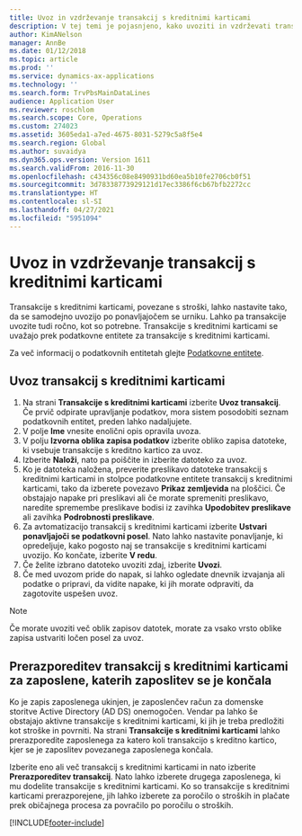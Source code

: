 ```yaml
---
title: Uvoz in vzdrževanje transakcij s kreditnimi karticami
description: V tej temi je pojasnjeno, kako uvoziti in vzdrževati transakcije s kreditnimi karticami, povezane s stroški. Te transakcije lahko nastavite tako, da se samodejno uvozijo v rednem intervalu, ali pa jih po potrebi ročno uvozite.
author: KimANelson
manager: AnnBe
ms.date: 01/12/2018
ms.topic: article
ms.prod: ''
ms.service: dynamics-ax-applications
ms.technology: ''
ms.search.form: TrvPbsMainDataLines
audience: Application User
ms.reviewer: roschlom
ms.search.scope: Core, Operations
ms.custom: 274023
ms.assetid: 3605eda1-a7ed-4675-8031-5279c5a8f5e4
ms.search.region: Global
ms.author: suvaidya
ms.dyn365.ops.version: Version 1611
ms.search.validFrom: 2016-11-30
ms.openlocfilehash: c434356c08e8490931bd60ea5b10fe2706cb0f51
ms.sourcegitcommit: 3d78338773929121d17ec3386f6cb67bfb2272cc
ms.translationtype: HT
ms.contentlocale: sl-SI
ms.lasthandoff: 04/27/2021
ms.locfileid: "5951094"
---
```

# <a name="import-and-maintain-credit-card-transactions"></a>Uvoz in vzdrževanje transakcij s kreditnimi karticami

Transakcije s kreditnimi karticami, povezane s stroški, lahko nastavite tako, da se samodejno uvozijo po ponavljajočem se urniku. Lahko pa transakcije uvozite tudi ročno, kot so potrebne. Transakcije s kreditnimi karticami se uvažajo prek podatkovne entitete za transakcije s kreditnimi karticami.

Za več informacij o podatkovnih entitetah glejte [Podatkovne entitete](/dynamics365/fin-ops-core/dev-itpro/data-entities/data-entities).

## <a name="import-credit-card-transactions"></a>Uvoz transakcij s kreditnimi karticami

1. Na strani **Transakcije s kreditnimi karticami** izberite **Uvoz transakcij**. Če prvič odpirate upravljanje podatkov, mora sistem posodobiti seznam podatkovnih entitet, preden lahko nadaljujete.
2. V polje **Ime** vnesite enolični opis opravila uvoza.
3. V polju **Izvorna oblika zapisa podatkov** izberite obliko zapisa datoteke, ki vsebuje transakcije s kreditno kartico za uvoz.
4. Izberite **Naloži**, nato pa poiščite in izberite datoteko za uvoz.
5. Ko je datoteka naložena, preverite preslikavo datoteke transakcij s kreditnimi karticami in stolpce podatkovne entitete transakcij s kreditnimi karticami, tako da izberete povezavo **Prikaz zemljevida** na ploščici. Če obstajajo napake pri preslikavi ali če morate spremeniti preslikavo, naredite spremembe preslikave bodisi iz zavihka **Upodobitev preslikave** ali zavihka **Podrobnosti preslikave**.
6. Za avtomatizacijo transakcij s kreditnimi karticami izberite **Ustvari ponavljajoči se podatkovni posel**. Nato lahko nastavite ponavljanje, ki opredeljuje, kako pogosto naj se transakcije s kreditnimi karticami uvozijo. Ko končate, izberite **V redu**.
7. Če želite izbrano datoteko uvoziti zdaj, izberite **Uvozi**.
8. Če med uvozom pride do napak, si lahko ogledate dnevnik izvajanja ali podatke o pripravi, da vidite napake, ki jih morate odpraviti, da zagotovite uspešen uvoz.

> [!NOTE]
> Če morate uvoziti več oblik zapisov datotek, morate za vsako vrsto oblike zapisa ustvariti ločen posel za uvoz.

## <a name="reassign-the-credit-card-transactions-for-terminated-employees"></a>Prerazporeditev transakcij s kreditnimi karticami za zaposlene, katerih zaposlitev se je končala

Ko je zapis zaposlenega ukinjen, je zaposlenčev račun za domenske storitve Active Directory (AD DS) onemogočen. Vendar pa lahko še obstajajo aktivne transakcije s kreditnimi karticami, ki jih je treba predložiti kot stroške in povrniti. Na strani **Transakcije s kreditnimi karticami** lahko prerazporedite zaposlenega za katero koli transakcijo s kreditno kartico, kjer se je zaposlitev povezanega zaposlenega končala.

Izberite eno ali več transakcij s kreditnimi karticami in nato izberite **Prerazporeditev transakcij**. Nato lahko izberete drugega zaposlenega, ki mu dodelite transakcije s kreditnimi karticami. Ko so transakcije s kreditnimi karticami prerazporejene, jih lahko izberete za poročilo o stroških in plačate prek običajnega procesa za povračilo po poročilu o stroških.


[!INCLUDE[footer-include](../includes/footer-banner.md)]
